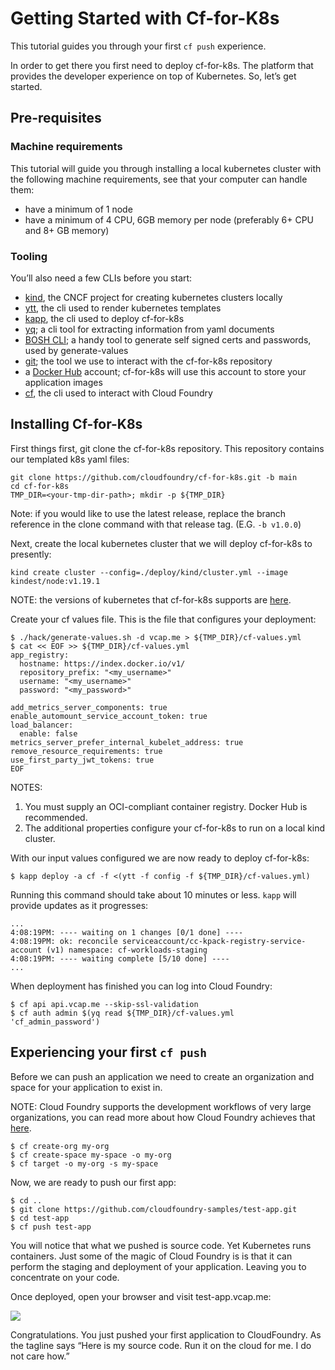 # Getting Started with Cf-for-K8s

This tutorial guides you through your first `cf push` experience.

In order to get there you first need to deploy cf-for-k8s. The platform that provides the developer experience on top of Kubernetes. So, let’s get started.

## Pre-requisites

### Machine requirements
This tutorial will guide you through installing a local kubernetes cluster with the following machine requirements, see that your computer can handle them:

- have a minimum of 1 node
- have a minimum of 4 CPU, 6GB memory per node (preferably 6+ CPU and 8+ GB memory)

### Tooling

You’ll also need a few CLIs before you start:

- [kind](https://kind.sigs.k8s.io/docs/user/quick-start/), the CNCF project for creating kubernetes clusters locally
- [ytt](https://carvel.dev/#install), the cli used to render kubernetes templates
- [kapp](https://carvel.dev/#install), the cli used to deploy cf-for-k8s
- [yq](https://github.com/mikefarah/yq); a cli tool for extracting information from yaml documents
- [BOSH CLI](https://bosh.io/docs/cli-v2-install/#install); a handy tool to generate self signed certs and passwords, used by generate-values
- [git](https://git-scm.com/book/en/v2/Getting-Started-Installing-Git); the tool we use to interact with the cf-for-k8s repository
- a [Docker Hub](https://hub.docker.com) account; cf-for-k8s will use this account to store your application images
- [cf](https://docs.cloudfoundry.org/cf-cli/install-go-cli.html), the cli used to interact with Cloud Foundry 

## Installing Cf-for-K8s

First things first, git clone the cf-for-k8s repository. This repository contains our templated k8s yaml files:

```
git clone https://github.com/cloudfoundry/cf-for-k8s.git -b main
cd cf-for-k8s
TMP_DIR=<your-tmp-dir-path>; mkdir -p ${TMP_DIR}
```

Note: if you would like to use the latest release, replace the branch reference in the clone command with that release tag. (E.G. `-b v1.0.0`)

Next, create the local kubernetes cluster that we will deploy cf-for-k8s to presently:

```
kind create cluster --config=./deploy/kind/cluster.yml --image kindest/node:v1.19.1
```
NOTE: the versions of kubernetes that cf-for-k8s supports are [here](https://github.com/cloudfoundry/cf-for-k8s/blob/develop/supported_k8s_versions.yml).

Create your cf values file. This is the file that configures your deployment:

```
$ ./hack/generate-values.sh -d vcap.me > ${TMP_DIR}/cf-values.yml
$ cat << EOF >> ${TMP_DIR}/cf-values.yml
app_registry:
  hostname: https://index.docker.io/v1/
  repository_prefix: "<my_username>"
  username: "<my_username>"
  password: "<my_password>"

add_metrics_server_components: true
enable_automount_service_account_token: true
load_balancer:
  enable: false
metrics_server_prefer_internal_kubelet_address: true
remove_resource_requirements: true
use_first_party_jwt_tokens: true
EOF
```
NOTES:
1. You must supply an OCI-compliant container registry. Docker Hub is recommended.
2. The additional properties configure your cf-for-k8s to run on a local kind cluster.

With our input values configured we are now ready to deploy cf-for-k8s:

```
$ kapp deploy -a cf -f <(ytt -f config -f ${TMP_DIR}/cf-values.yml)
```

Running this command should take about 10 minutes or less. `kapp` will provide updates as it progresses:

```
...
4:08:19PM: ---- waiting on 1 changes [0/1 done] ----
4:08:19PM: ok: reconcile serviceaccount/cc-kpack-registry-service-account (v1) namespace: cf-workloads-staging
4:08:19PM: ---- waiting complete [5/10 done] ----
...
```

When deployment has finished you can log into Cloud Foundry:

```
$ cf api api.vcap.me --skip-ssl-validation
$ cf auth admin $(yq read ${TMP_DIR}/cf-values.yml 'cf_admin_password')
```

## Experiencing your first `cf push`

Before we can push an application we need to create an organization and space for your application to exist in.

NOTE: Cloud Foundry supports the development workflows of very large organizations, you can read more about
how Cloud Foundry achieves that [here](https://docs.cloudfoundry.org/concepts/roles.html).

```
$ cf create-org my-org
$ cf create-space my-space -o my-org
$ cf target -o my-org -s my-space
```

Now, we are ready to push our first app:

```
$ cd ..
$ git clone https://github.com/cloudfoundry-samples/test-app.git
$ cd test-app
$ cf push test-app
```

You will notice that what we pushed is source code. Yet Kubernetes runs containers. Just some of the magic of Cloud Foundry is is that it can perform the staging and deployment of your application. Leaving you to concentrate on your code. 

Once deployed, open your browser and visit test-app.vcap.me:

![](./assets/test-app.png)

Congratulations. You just pushed your first application to CloudFoundry. As the tagline says “Here is my source code. Run it on the cloud for me. I do not care how.”

